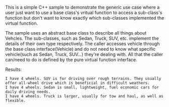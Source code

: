 This is a simple C++ sample to demonstrate the generic use case where a user just want to use a base class's vritual function to access a sub-class's function but don't want to know exactly which sub-classes implemented the virtual function.

The sample uses an abstract base class to describe all things about Vehcles. 
The sub-classes, such as Sedan, Truck, SUV, etc. implement the details of their own type respectively.
The caller accesses vehicle through the base class interface(Vehicle) and do not need to know what specific vehicle(such as Sedan, Truck, SUV...) they're dealing with. All that the caller can/need to do is defined by the pure virtual function interface.


Results:
```
I have 4 wheels. SUV is for driving over rough terrains. They usually offer all-wheel drive which is beneficial in difficult weathers.
I have 4 wheels. Sedan is small, lightweight, fuel economic cars for daily driving needs.
I have 4 wheels. Truck is larger, usually for tow and haul, as well as flexible.
```
